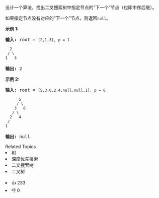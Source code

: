 <p>设计一个算法，找出二叉搜索树中指定节点的“下一个”节点（也即中序后继）。</p>

<p>如果指定节点没有对应的“下一个”节点，则返回<code>null</code>。</p>

<p><strong>示例 1:</strong></p>

<pre><strong>输入:</strong> root = <span><code>[2,1,3], p = 1

  2
 / \
1   3
</code></span>
<strong>输出:</strong> 2</pre>

<p><strong>示例 2:</strong></p>

<pre><strong>输入:</strong> root = <span><code>[5,3,6,2,4,null,null,1], p = 6

      5
     / \
    3   6
   / \
  2   4
 /   
1
</code></span>
<strong>输出:</strong> null</pre>

<div><div>Related Topics</div><div><li>树</li><li>深度优先搜索</li><li>二叉搜索树</li><li>二叉树</li></div></div><br><div><li>👍 233</li><li>👎 0</li></div>